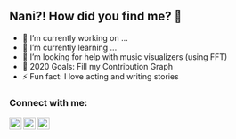 ## Nani?! How did you find me? 👋

- 🔭 I’m currently working on ...
- 🌱 I’m currently learning ...
- 🤔 I’m looking for help with music visualizers (using FFT)
- 🥅 2020 Goals: Fill my Contribution Graph
- ⚡ Fun fact: I love acting and writing stories

### Connect with me:

[<img align="left" alt="LinkedIn | LinkedIn" width="22px" src="https://cdn.jsdelivr.net/npm/simple-icons@v3/icons/linkedin.svg" />][linkedin]
[<img align="left" alt="Instagram | Instagram" width="22px" src="https://cdn.jsdelivr.net/npm/simple-icons@v3/icons/instagram.svg" />][instagram]
[<img align="left" alt="YouTube | YouTube" width="22px" src="https://cdn.jsdelivr.net/npm/simple-icons@v3/icons/youtube.svg" />][youtube]


[website]: https://www.instagram.com/paradigmrevived/channel/?hl=en
[youtube]: https://www.youtube.com/channel/UCIO32aKNjIo7wfTlEMVU0Pg
[instagram]: https://www.instagram.com/kukkie.man/
[linkedin]: https://www.linkedin.com/in/rishabh1521/
